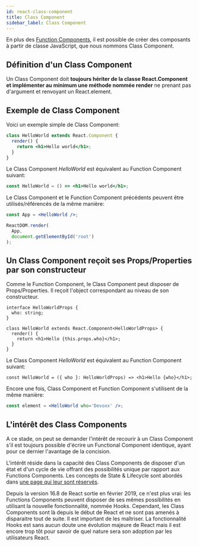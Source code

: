 ```yaml
---
id: react-class-component
title: Class Component
sidebar_label: Class Component
---
```


En plus des [Function Components](react-function-component), il est possible de créer des composants à partir de classe JavaScript, que nous nommons Class Component.

## Définition d'un Class Component

Un Class Component doit **toujours hériter de la classe React.Component et implémenter au minimum une méthode nommée render** ne prenant pas d'argument et renvoyant un React.element.

## Exemple de Class Component

Voici un exemple simple de Class Component:

```jsx
class HelloWorld extends React.Component {
  render() {
    return <h1>Hello world</h1>;
  }
}
```

Le Class Component *HelloWorld* est équivalent au Function Component suivant:

```jsx
const HelloWorld = () => <h1>Hello world</h1>;
```

Le Class Component et le Function Component précédents peuvent être utilisés/référencés de la même manière:

```jsx
const App = <HelloWorld />;

ReactDOM.render(
  App,
  document.getElementById('root')
);
```

## Un Class Component reçoit ses Props/Properties par son constructeur

Comme le Function Component, le Class Component peut disposer de Props/Properties. Il reçoit l'object correspondant au niveau de son constructeur.

```tsx
interface HelloWorldProps {
  who: string;
}
  
class HelloWorld extends React.Component<HelloWorldProps> {
  render() {
    return <h1>Hello {this.props.who}</h1>;
  }
}
```

Le Class Component *HelloWorld* est équivalent au Function Component suivant:

```tsx
const HelloWorld = ({ who }: HelloWorldProps) => <h1>Hello {who}</h1>;
```

Encore une fois, Class Component et Function Component s'utilisent de la même manière:

```jsx
const element = <HelloWorld who='Devoxx' />;
```

## L'intérêt des Class Components

A ce stade, on peut se demander l'intérêt de recourir à un Class Component s'il est toujours possible d'écrire un Functional Component identique, ayant pour ce dernier l'avantage de la concision.

L'intérêt réside dans la capacité des Class Components de disposer d'un état et d'un cycle de vie offrant des possibilités unique par rapport aux Functions Components. Les concepts de State & Lifecycle sont abordés dans [une page qui leur sont réservés](react-state-and-lifecycle). 

Depuis la version 16.8 de React sortie en février 2019, ce n'est plus vrai: les Functions Components peuvent disposer de ses mêmes possibilités en utilisant la nouvelle fonctionnalité, nommée Hooks. Cependant, les Class Components sont là depuis le début de React et ne sont pas amenés à disparaitre tout de suite. Il est important de les maîtriser. La fonctionnalité Hooks est sans aucun doute une évolution majeure de React mais il est encore trop tôt pour savoir de quel nature sera son adoption par les utilisateurs React.
